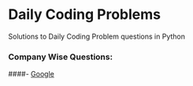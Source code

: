 # Daily Coding Problems
Solutions to Daily Coding Problem questions in Python

### Company Wise Questions:

####- [Google](Google)
